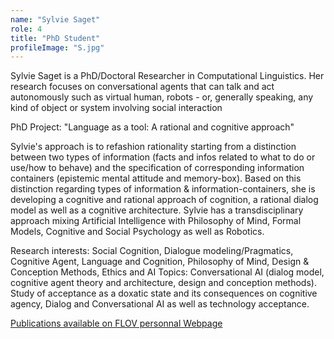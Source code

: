 ```yaml
---
name: "Sylvie Saget"
role: 4 
title: "PhD Student"
profileImage: "S.jpg"
---
```

Sylvie Saget is a PhD/Doctoral Researcher in Computational Linguistics. Her research focuses on conversational agents that can talk and act autonomously such as virtual human, robots - or, generally speaking, any kind of object or system involving social interaction

PhD Project: "Language as a tool: A rational and cognitive approach"

Sylvie's approach is to refashion rationality starting from a distinction between two types of information (facts and infos related to what to do or use/how to behave) and the specification of corresponding information containers (epistemic mental attitude and memory-box). Based on this distinction regarding types of information & information-containers, she is developing a cognitive and rational approach of cognition, a rational dialog model as well as a cognitive architecture. Sylvie has a transdisciplinary approach mixing Artificial Intelligence with Philosophy of Mind, Formal Models, Cognitive and Social Psychology as well as Robotics.

Research interests: Social Cognition, Dialogue modeling/Pragmatics, Cognitive Agent, Language and Cognition, Philosophy of Mind, Design & Conception Methods, Ethics and AI
Topics: Conversational AI (dialog model, cognitive agent theory and architecture, design and conception methods). Study of acceptance as a doxatic state and its consequences on cognitive agency, Dialog and Conversational AI as well as technology acceptance.

[Publications available on FLOV personnal Webpage](https://www.gu.se/en/about/find-staff/sylviesaget)
